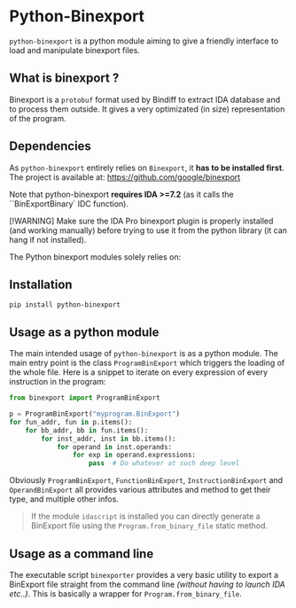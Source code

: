 # Python-Binexport

``python-binexport`` is a python module aiming to give a friendly interface to load
and manipulate binexport files.

## What is binexport ?

Binexport is a ``protobuf`` format used by Bindiff to extract IDA database and
to process them outside. It gives a very optimizated (in size) representation
of the program.

## Dependencies

As ``python-binexport`` entirely relies on `Binexport`, it **has to be installed first**.
The project is available at: https://github.com/google/binexport

Note that python-binexport **requires IDA >=7.2** (as it calls the ``BinExportBinary` IDC function). 

[!WARNING]
Make sure the IDA Pro binexport plugin is properly installed (and working manually) before trying
to use it from the python library (it can hang if not installed).

The Python binexport modules solely relies on:

## Installation

    pip install python-binexport



## Usage as a python module

The main intended usage of ``python-binexport`` is as a python module.
The main entry point is the class ``ProgramBinExport`` which triggers the
loading of the whole file. Here is a snippet to iterate on every expression
of every instruction in the program:

```python
from binexport import ProgramBinExport

p = ProgramBinExport("myprogram.BinExport")
for fun_addr, fun in p.items():
    for bb_addr, bb in fun.items():
        for inst_addr, inst in bb.items():
            for operand in inst.operands:
                for exp in operand.expressions:
                    pass  # Do whatever at such deep level
```

Obviously ``ProgramBinExport``, ``FunctionBinExport``, ``InstructionBinExport`` and ``OperandBinExport``
all provides various attributes and method to get their type, and multiple other infos.

> If the module ``idascript`` is installed you can directly generate a BinExport
> file using the ``Program.from_binary_file`` static method.

## Usage as a command line

The executable script ``binexporter`` provides a very basic utility
to export a BinExport file straight from the command line *(without
having to launch IDA etc..)*. This is basically a wrapper for ``Program.from_binary_file``.